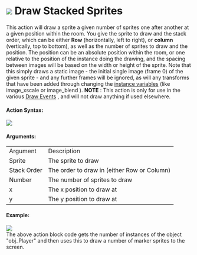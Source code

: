 #  ![](https://gms.magecorn.com/Manual/assets/Images/Scripting_Reference/Drag_And_Drop/Reference/Drawing/i_Drawing_Draw_Stacked_Sprites.png) Draw Stacked Sprites

This action will draw a sprite a given number of sprites one after
another at a given position within the room. You give the sprite to draw
and the stack order, which can be either **Row** (horizontally, left to
right), or **column** (vertically, top to bottom), as well as the number
of sprites to draw and the position. The position can be an absolute
position within the room, or one relative to the position of the
instance doing the drawing, and the spacing between images will be based
on the width or height of the sprite. Note that this simply draws a
static image - the initial single image (frame 0) of the given sprite -
and any further frames will be ignored, as will any transforms that have
been added through changing the [instance
variables](../Instance/Set_Instance_Variable) (like image_xscale or
image_blend ). **NOTE** : This action is only for use in the various
[Draw
Events](../../../The_Asset_Editors/Object_Properties/Draw_Events) ,
and will not draw anything if used elsewhere.

#### Action Syntax:

  
![](https://gms.magecorn.com/Manual/assets/Images/Scripting_Reference/Drag_And_Drop/Reference/Drawing/a_Drawing_Draw_Stacked_Sprites.png)  

#### Arguments:

|             |                                             |
|-------------|---------------------------------------------|
| Argument    | Description                                 |
| Sprite      | The sprite to draw                          |
| Stack Order | The order to draw in (either Row or Column) |
| Number      | The number of sprites to draw               |
| x           | The x position to draw at                   |
| y           | The y position to draw at                   |

#### Example:

  
![](https://gms.magecorn.com/Manual/assets/Images/Scripting_Reference/Drag_And_Drop/Reference/Drawing/e_Drawing_Draw_Stacked_Sprites.png)  
The above action block code gets the number of instances of the object
"obj_Player" and then uses this to draw a number of marker sprites to
the screen.
